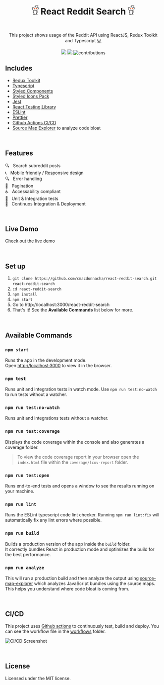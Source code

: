 <h1 align="center">  
  <a>
    <img src="src/assets/reddit-alien.webp" height="30px"/>
  </a> 
  React Reddit Search 
   <a>
    <img src="src/assets/reddit-alien.webp" height="30px"/>
  </a>
  </h1>

<br>

<p align="center">This project shows usage of the Reddit API using ReactJS, Redux Toolkit and Typescript 💻</p>

<p align="center">
  <a>
    <img src="https://github.com/cmacdonnacha/react-reddit-search/workflows/Continuous%20Integration/badge.svg" />
  </a>
  <a>
    <img src="https://img.shields.io/david/cmacdonnacha/react-reddit-search.svg" />
  </a>
  <a>
    <img src="https://img.shields.io/badge/License-MIT-blue.svg" alt="contributions" />
  </a>
</p>

## Includes

- [Redux Toolkit][redux-toolkit]
- [Typescript][typescript]
- [Styled Components][styled-components]
- [Styled Icons Pack][styled-icons]
- [Jest][jest]
- [React Testing Library][react-testing-library]
- [ESLint][eslint]
- [Prettier][prettier]
- [Github Actions CI/CD][github-actions]
- [Source Map Explorer][source-map-explorer] to analyze code bloat

&nbsp;

## Features

<span>🔍 &nbsp; Search subreddit posts</span></br>
<span>📞 &nbsp; Mobile friendly / Responsive design</span></br>
<span>🔍 &nbsp; Error handling</span></br>
<span>📃 &nbsp; Pagination</span></br>
<span>♿ &nbsp; Accessability compliant</span></br>
<span>🧪 &nbsp; Unit & Integration tests</span></br>
<span>🚢 &nbsp; Continuos Integration & Deployment</span></br>

&nbsp;

## Live Demo

[Check out the live demo](https://cmacdonnacha.github.io/react-reddit-search/)

&nbsp;

## Set up

1. `git clone https://github.com/cmacdonnacha/react-reddit-search.git react-reddit-search`
2. `cd react-reddit-search`
3. `npm install`
4. `npm start`
5. Go to http://localhost:3000/react-reddit-search
6. That's it! See the **Available Commands** list below for more.

&nbsp;

## Available Commands

### `npm start`

Runs the app in the development mode.<br />
Open [http://localhost:3000](http://localhost:3000) to view it in the browser.

### `npm test`

Runs unit and integration tests in watch mode. Use `npm run test:no-watch` to run tests without a watcher.<br />

### `npm run test:no-watch`

Runs unit and integrations tests without a watcher.

### `npm run test:coverage`

Displays the code coverage within the console and also generates a coverage folder.

> To view the code coverage report in your browser open the `index.html` file within the `coverage/lcov-report` folder.

### `npm run test:open`

Runs end-to-end tests and opens a window to see the results running on your machine.

### `npm run lint`

Runs the ESLint typescript code lint checker. Running `npm run lint:fix` will automatically fix any lint errors where possible.

### `npm run build`

Builds a production version of the app inside the `build` folder.<br />
It correctly bundles React in production mode and optimizes the build for the best performance.

### `npm run analyze`

This will run a production build and then analyze the output using [source-map-explorer] which analyzes JavaScript bundles using the source maps. This helps you understand where code bloat is coming from.

&nbsp;

## CI/CD

This project uses [Github actions][github-actions] to continuously test, build and deploy. You can see the workflow file in the [workflows](.github/workflows/continuous-integration-workflow.yml) folder.

![CI/CD Screenshot](https://i.imgur.com/FGC93YO.png)

&nbsp;

## License

Licensed under the MIT license.

&nbsp;

<!-- prettier-ignore-start -->
[npm]: https://www.npmjs.com/
[node]: https://nodejs.org
[continuous-integration-badge]: https://github.com/cmacdonnacha/react-reddit-search/workflows/Continuous%20Integration/badge.svg
[dependencies-badge]: https://img.shields.io/david/cmacdonnacha/react-reddit-search.svg
[package]: https://www.npmjs.com/package/cra-template-ideal-starter
[typescript]: https://github.com/microsoft/TypeScript
[redux-toolkit]: https://github.com/reduxjs/redux-toolkit
[jest]: https://jestjs.io/
[react-testing-library]: https://testing-library.com/docs/react-testing-library/intro
[cypress]: https://www.cypress.io/
[cra]: https://github.com/facebook/create-react-app
[source-map-explorer]: https://www.npmjs.com/package/source-map-explorer
[axios]: https://github.com/axios/axios
[eslint]: https://eslint.org/
[prettier]: https://prettier.io/docs/en/index.html
[github-actions]: https://github.com/cmacdonnacha/react-reddit-search/actions
[styled-icons]: https://styled-icons.js.org/
[styled-components]: https://styled-components.com/
<!-- prettier-ignore-end -->
